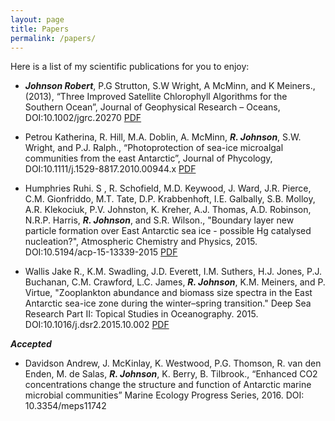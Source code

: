 ```yaml
---
layout: page
title: Papers
permalink: /papers/
---
```

Here is a list of my scientific publications for you to enjoy:

- *__Johnson Robert__*, P.G Strutton, S.W Wright, A McMinn, and K Meiners., (2013), “Three Improved Satellite Chlorophyll Algorithms for the Southern Ocean”, Journal of Geophysical Research – Oceans, DOI:10.1002/jgrc.20270 [PDF](https://github.com/RobTheOceanographer/robtheoceanographer.github.io/raw/master/docs/Johnson_et_al_2013.pdf)

- Petrou Katherina, R. Hill, M.A. Doblin, A. McMinn, *__R. Johnson__*, S.W. Wright, and P.J. Ralph., “Photoprotection of sea-ice microalgal communities from the east Antarctic”, Journal of Phycology, DOI:10.1111/j.1529-8817.2010.00944.x [PDF](https://github.com/RobTheOceanographer/robtheoceanographer.github.io/raw/master/docs/Petrou_et_al_2011.pdf)

- Humphries Ruhi. S , R. Schofield, M.D. Keywood, J. Ward, J.R. Pierce, C.M. Gionfriddo, M.T. Tate, D.P. Krabbenhoft, I.E. Galbally, S.B. Molloy, A.R. Klekociuk, P.V. Johnston, K. Kreher, A.J. Thomas, A.D. Robinson, N.R.P. Harris, *__R. Johnson__*, and S.R. Wilson., "Boundary layer new particle formation over East Antarctic sea ice - possible Hg catalysed nucleation?", Atmospheric Chemistry and Physics, 2015. DOI:10.5194/acp-15-13339-2015 [PDF](https://github.com/RobTheOceanographer/robtheoceanographer.github.io/raw/master/docs/Humphries_et_al_2015.pdf)

- Wallis Jake R.,  K.M. Swadling, J.D. Everett, I.M. Suthers, H.J. Jones, P.J. Buchanan, C.M. Crawford, L.C. James, *__R. Johnson__*, K.M. Meiners, and P. Virtue, "Zooplankton abundance and biomass size spectra in the East Antarctic sea-ice zone during the winter–spring transition." Deep Sea Research Part II: Topical Studies in Oceanography. 2015. DOI:10.1016/j.dsr2.2015.10.002 [PDF](https://github.com/RobTheOceanographer/robtheoceanographer.github.io/raw/master/docs/Wallis_et_al_2015.pdf)

*__Accepted__*
- Davidson Andrew, J. McKinlay, K. Westwood, P.G. Thomson, R. van den Enden, M. de Salas, *__R. Johnson__*, K. Berry, B. Tilbrook., “Enhanced CO2 concentrations change the structure and function of Antarctic marine microbial communities” Marine Ecology Progress Series, 2016. DOI: 10.3354/meps11742
